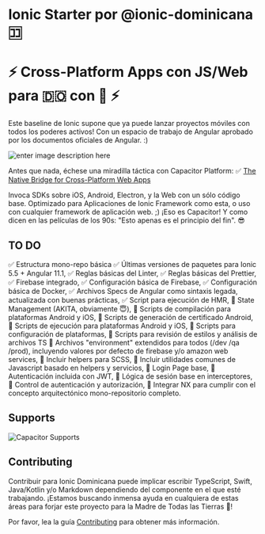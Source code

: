 
# Ionic Starter por @ionic-dominicana 🈁

# ⚡️ Cross-Platform Apps con JS/Web para 🇩🇴 con 💪 ⚡️

Este baseline de Ionic supone que ya puede lanzar proyectos móviles con todos los poderes activos! Con un espacio de trabajo de Angular aprobado por los documentos oficiales de Angular. :)

![enter image description here](https://public.3.basecamp.com/p/g1pxMuc4YZKY23UBbjqMQxRT/upload/download/Ionic-and-Own-Logo_Wallpaper-by-IonicDominicana.jpg)

Antes que nada, échese una miradilla táctica con Capacitor Platform:
✅ [The Native Bridge for Cross-Platform Web Apps](https://capacitor.ionicframework.com/)

Invoca SDKs sobre iOS, Android, Electron, y la Web con un sólo código base. Optimizado para Aplicaciones de Ionic Framework como esta, o uso con cualquier framework de aplicación web. ;) ¡Eso es Capacitor! Y como dicen en las películas de los 90s: "Esto apenas es el principio del fin". 😎

## TO DO
✅ Estructura mono-repo básica
✅ Últimas versiones de paquetes para Ionic 5.5 + Angular 11.1,
✅ Reglas básicas del Linter,
✅ Reglas básicas del Prettier,
✅ Firebase integrado,
✅ Configuración básica de Firebase,
✅ Configuración básica de Docker,
✅ Archivos Specs de Angular como sintaxis legada, actualizada con buenas prácticas,
✅ Script para ejecución de HMR,
🔲 State Management (AKITA, obviamente 😇),
🔲 Scripts de compilación para plataformas Android y iOS,
🔲 Scripts de generación de certificado Android,
🔲 Scripts de ejecución para plataformas Android y iOS,
🔲 Scripts para configuración de plataformas,
🔲 Scripts para revisión de estilos y análisis de archivos TS
🔲 Archivos "environment" extendidos para todos (/dev /qa /prod), incluyendo valores por defecto de firebase y/o amazon web services,
🔲 Incluir helpers para SCSS,
🔲 Incluir utilidades comunes de Javascript basado en helpers y servicios,
🔲 Login Page base,
🔲 Autenticación incluida con JWT,
🔲 Lógica de sesión base en interceptores,
🔲 Control de autenticación y autorización,
🔲 Integrar NX para cumplir con el concepto arquitectónico mono-repositorio completo.


## Supports

![Capacitor Supports][capacitor-support]



[capacitor-support]:  https://capacitor.ionicframework.com/assets/img/supported-env.png  "Capacitor Supports"



## Contributing



Contribuir para Ionic Dominicana puede implicar escribir TypeScript, Swift, Java/Kotlin y/o Markdown dependiendo del componente en el que esté trabajando. ¡Estamos buscando inmensa ayuda en cualquiera de estas áreas para forjar este proyecto para la Madre de Todas las Tierras 🌴!



Por favor, lea la guía [Contributing](.github/CONTRIBUTING.md) para obtener más información.
